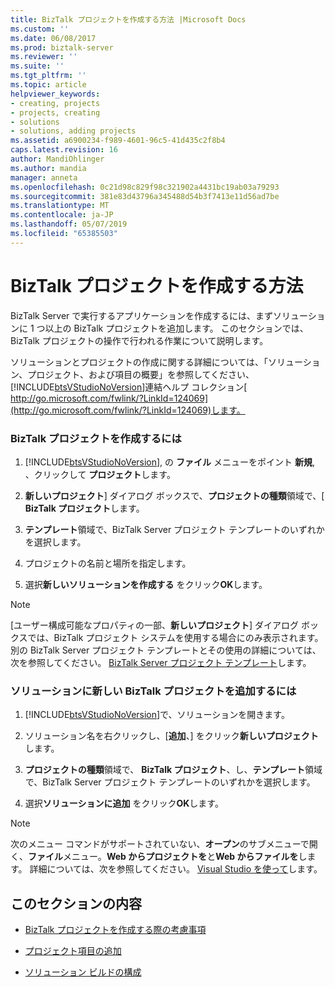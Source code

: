 ```yaml
---
title: BizTalk プロジェクトを作成する方法 |Microsoft Docs
ms.custom: ''
ms.date: 06/08/2017
ms.prod: biztalk-server
ms.reviewer: ''
ms.suite: ''
ms.tgt_pltfrm: ''
ms.topic: article
helpviewer_keywords:
- creating, projects
- projects, creating
- solutions
- solutions, adding projects
ms.assetid: a6900234-f989-4601-96c5-41d435c2f8b4
caps.latest.revision: 16
author: MandiOhlinger
ms.author: mandia
manager: anneta
ms.openlocfilehash: 0c21d98c829f98c321902a4431bc19ab03a79293
ms.sourcegitcommit: 381e83d43796a345488d54b3f7413e11d56ad7be
ms.translationtype: MT
ms.contentlocale: ja-JP
ms.lasthandoff: 05/07/2019
ms.locfileid: "65385503"
---
```

# <a name="how-to-create-biztalk-projects"></a>BizTalk プロジェクトを作成する方法
BizTalk Server で実行するアプリケーションを作成するには、まずソリューションに 1 つ以上の BizTalk プロジェクトを追加します。 このセクションでは、BizTalk プロジェクトの操作で行われる作業について説明します。  
  
 ソリューションとプロジェクトの作成に関する詳細については、「ソリューション、プロジェクト、および項目の概要」を参照してください、[!INCLUDE[btsVStudioNoVersion](../includes/btsvstudionoversion-md.md)]連結ヘルプ コレクション[ http://go.microsoft.com/fwlink/?LinkId=124069](http://go.microsoft.com/fwlink/?LinkId=124069)します。  
  
### <a name="to-create-a-biztalk-project"></a>BizTalk プロジェクトを作成するには  
  
1. [!INCLUDE[btsVStudioNoVersion](../includes/btsvstudionoversion-md.md)], の **ファイル** メニューをポイント **新規**, 、クリックして **プロジェクト**します。  
  
2. **新しいプロジェクト**] ダイアログ ボックスで、**プロジェクトの種類**領域で、[ **BizTalk プロジェクト**します。  
  
3. **テンプレート**領域で、BizTalk Server プロジェクト テンプレートのいずれかを選択します。  
  
4. プロジェクトの名前と場所を指定します。  
  
5. 選択**新しいソリューションを作成する** をクリック**OK**します。  
  
> [!NOTE]
>  [ユーザー構成可能なプロパティの一部、**新しいプロジェクト**] ダイアログ ボックスでは、BizTalk プロジェクト システムを使用する場合にのみ表示されます。 別の BizTalk Server プロジェクト テンプレートとその使用の詳細については、次を参照してください。 [BizTalk Server プロジェクト テンプレート](../core/biztalk-server-project-templates.md)します。  
  
### <a name="to-add-a-new-biztalk-project-to-a-solution"></a>ソリューションに新しい BizTalk プロジェクトを追加するには  
  
1. [!INCLUDE[btsVStudioNoVersion](../includes/btsvstudionoversion-md.md)]で、ソリューションを開きます。  
  
2. ソリューション名を右クリックし、[**追加**、] をクリック**新しいプロジェクト**します。  
  
3. **プロジェクトの種類**領域で、 **BizTalk プロジェクト**、し、**テンプレート**領域で、BizTalk Server プロジェクト テンプレートのいずれかを選択します。  
  
4. 選択**ソリューションに追加** をクリック**OK**します。  
  
> [!NOTE]
>  次のメニュー コマンドがサポートされていない、**オープン**のサブメニューで開く、**ファイル**メニュー。**Web からプロジェクトを**と**Web からファイルを**します。 詳細については、次を参照してください。 [Visual Studio を使って](../core/using-visual-studio.md)します。  
  
## <a name="in-this-section"></a>このセクションの内容  
  
-   [BizTalk プロジェクトを作成する際の考慮事項](../core/considerations-when-creating-biztalk-projects.md)  
  
-   [プロジェクト項目の追加](../core/adding-project-items.md)  
  
-   [ソリューション ビルドの構成](../core/solution-build-configurations.md)